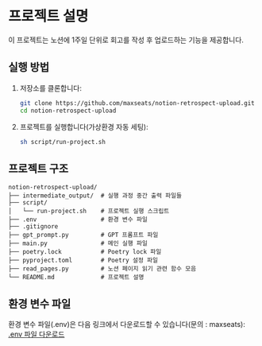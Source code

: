 # 프로젝트 설명

이 프로젝트는 노션에 1주일 단위로 회고를 작성 후 업로드하는 기능을 제공합니다.

## 실행 방법

1. 저장소를 클론합니다:
    ```bash
    git clone https://github.com/maxseats/notion-retrospect-upload.git
    cd notion-retrospect-upload
    ```

2. 프로젝트를 실행합니다(가상환경 자동 세팅):
    ```bash
    sh script/run-project.sh
    ```

## 프로젝트 구조
```
notion-retrospect-upload/
├── intermediate_output/  # 실행 과정 중간 출력 파일들
├── script/
│   └── run-project.sh    # 프로젝트 실행 스크립트
├── .env                  # 환경 변수 파일
├── .gitignore
├── gpt_prompt.py         # GPT 프롬프트 파일
├── main.py               # 메인 실행 파일
├── poetry.lock           # Poetry lock 파일
├── pyproject.toml        # Poetry 설정 파일
├── read_pages.py         # 노션 페이지 읽기 관련 함수 모음
└── README.md             # 프로젝트 설명
```

## 환경 변수 파일
환경 변수 파일(.env)은 다음 링크에서 다운로드할 수 있습니다(문의 : maxseats):
[.env 파일 다운로드](https://www.notion.so/1b20c76f6ccb8058bf97f75cbde32610?pvs=4)
